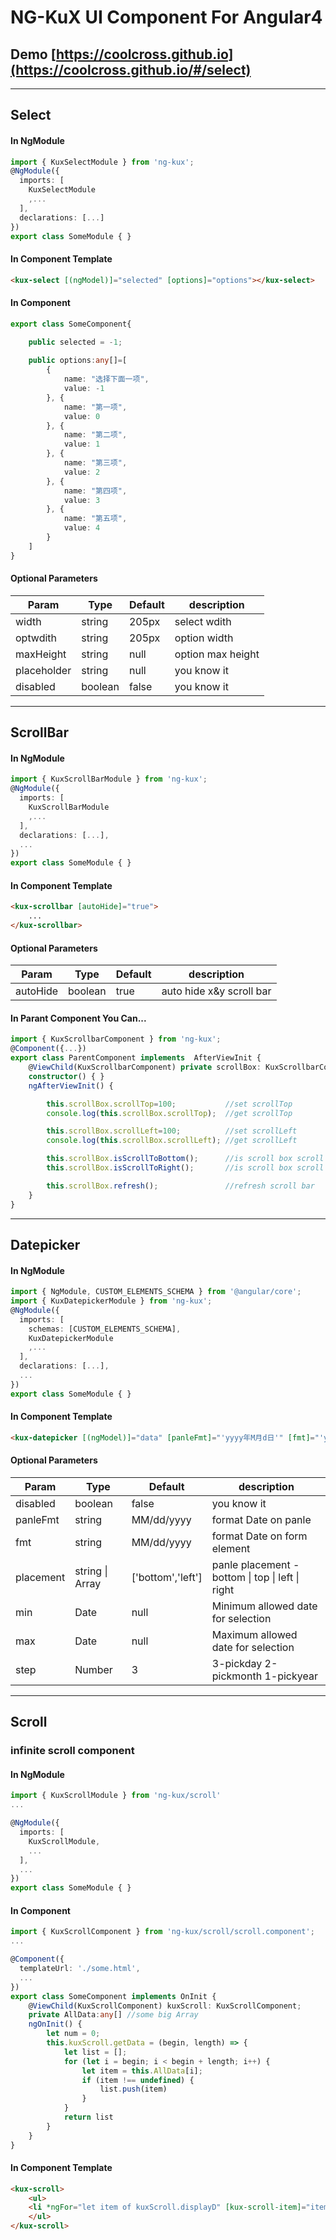 # NG-KuX    UI Component For Angular4
## Demo [https://coolcross.github.io](https://coolcross.github.io/#/select)
---

## Select
#### In NgModule
``` typescript
import { KuxSelectModule } from 'ng-kux';
@NgModule({
  imports: [
    KuxSelectModule
    ,...
  ],
  declarations: [...]
})
export class SomeModule { }
```

#### In Component Template
``` html
<kux-select [(ngModel)]="selected" [options]="options"></kux-select>
```
#### In Component
``` typescript
export class SomeComponent{

    public selected = -1;
    
    public options:any[]=[
        {
            name: "选择下面一项",
            value: -1
        }, {
            name: "第一项",
            value: 0
        }, {
            name: "第二项",
            value: 1
        }, {
            name: "第三项",
            value: 2
        }, {
            name: "第四项",
            value: 3
        }, {
            name: "第五项",
            value: 4
        }
    ]
}
```
#### Optional Parameters
Param       | Type    | Default | description
------------|---------|---------|-------------------
width       | string  | 205px   | select wdith
optwdith    | string  | 205px   | option width
maxHeight   | string  | null    | option max height
placeholder | string  | null    | you know it
disabled    | boolean | false   | you know it

---

## ScrollBar
#### In NgModule
``` typescript
import { KuxScrollBarModule } from 'ng-kux';
@NgModule({
  imports: [
    KuxScrollBarModule
    ,...
  ],
  declarations: [...],
  ...
})
export class SomeModule { }
```

#### In Component Template
``` html
<kux-scrollbar [autoHide]="true">
    ...
</kux-scrollbar>
```
#### Optional Parameters
Param    | Type    | Default | description
---------|---------|---------|--------------------------
autoHide | boolean | true    | auto hide x&y scroll bar

#### In Parant Component You Can...
``` typescript
import { KuxScrollbarComponent } from 'ng-kux';
@Component({...})
export class ParentComponent implements  AfterViewInit {
    @ViewChild(KuxScrollbarComponent) private scrollBox: KuxScrollbarComponent
    constructor() { }
    ngAfterViewInit() {

        this.scrollBox.scrollTop=100;           //set scrollTop 
        console.log(this.scrollBox.scrollTop);  //get scrollTop

        this.scrollBox.scrollLeft=100;          //set scrollLeft
        console.log(this.scrollBox.scrollLeft); //get scrollLeft

        this.scrollBox.isScrollToBottom();      //is scroll box scroll to the bottom
        this.scrollBox.isScrollToRight();       //is scroll box scroll to the right

        this.scrollBox.refresh();               //refresh scroll bar
    }
}
```

---

## Datepicker
#### In NgModule
```typescript
import { NgModule, CUSTOM_ELEMENTS_SCHEMA } from '@angular/core';
import { KuxDatepickerModule } from 'ng-kux';
@NgModule({
  imports: [
    schemas: [CUSTOM_ELEMENTS_SCHEMA],
    KuxDatepickerModule
    ,...
  ],
  declarations: [...],
  ...
})
export class SomeModule { }
```

#### In Component Template
```html
<kux-datepicker [(ngModel)]="data" [panleFmt]="'yyyy年M月d日'" [fmt]="'yyyy-M-d'" [placement]="['bottom','left']" [min]="min" [max]="max" [step]="3"></kux-datepicker>
```


#### Optional Parameters
Param    | Type   | Default    | description
---------|--------|------------|-----------------------------
disabled| boolean| false|you know it
panleFmt | string | MM/dd/yyyy | format Date on panle
fmt      | string | MM/dd/yyyy | format Date on form element
placement|string \| Array|['bottom','left'] | panle placement -bottom \| top \| left \| right
min|Date|null|Minimum allowed date for selection
max|Date|null|Maximum allowed date for selection
step|Number|3|3-pickday 2-pickmonth 1-pickyear

---
## Scroll
### infinite scroll component
#### In NgModule
```typescript
import { KuxScrollModule } from 'ng-kux/scroll'
...

@NgModule({
  imports: [
    KuxScrollModule,
    ...
  ],
  ...
})
export class SomeModule { }
```
#### In Component
```typescript
import { KuxScrollComponent } from 'ng-kux/scroll/scroll.component';
...

@Component({
  templateUrl: './some.html',
  ...
})
export class SomeComponent implements OnInit {
    @ViewChild(KuxScrollComponent) kuxScroll: KuxScrollComponent;
    private AllData:any[] //some big Array
    ngOnInit() {
        let num = 0;
        this.kuxScroll.getData = (begin, length) => {
            let list = [];
            for (let i = begin; i < begin + length; i++) {
                let item = this.AllData[i];
                if (item !== undefined) {
                    list.push(item)
                }
            }
            return list
        }
    }
}
```


#### In Component Template
```html
<kux-scroll>
    <ul>
    <li *ngFor="let item of kuxScroll.displayD" [kux-scroll-item]="item">{{item.name}}</li>
    </ul>
</kux-scroll>
```
